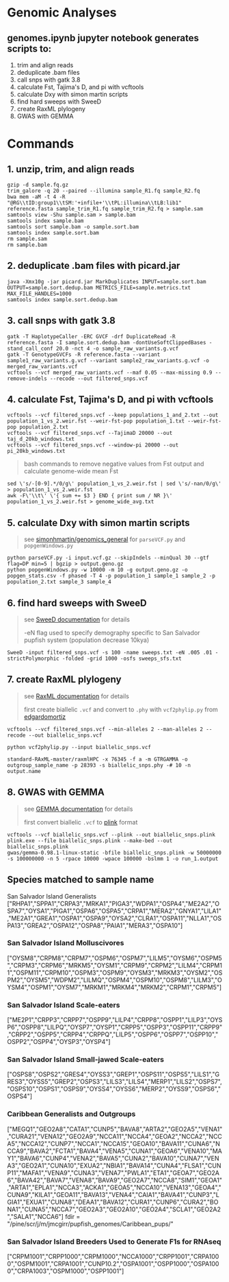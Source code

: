 # Genomic Analyses
## genomes.ipynb jupyter notebook generates scripts to:
1. trim and align reads
2. deduplicate .bam files
3. call snps with gatk 3.8
4. calculate Fst, Tajima's D, and pi with vcftools
5. calculate Dxy with simon martin scripts
6. find hard sweeps with SweeD
7. create RaxML plylogeny
8. GWAS with GEMMA

# Commands
## 1. unzip, trim, and align reads
```
gzip -d sample.fq.gz
trim_galore -q 20 --paired --illumina sample_R1.fq sample_R2.fq
bwa mem -aM -t 4 -R "@RG\\tID:group1\\tSM:'+infile+'\\tPL:illumina\\tLB:lib1" reference.fasta sample_trim_R1.fq sample_trim_R2.fq > sample.sam
samtools view -Shu sample.sam > sample.bam
samtools index sample.bam
samtools sort sample.bam -o sample.sort.bam
samtools index sample.sort.bam
rm sample.sam
rm sample.bam
```

## 2. deduplicate .bam files with picard.jar
```
java -Xmx10g -jar picard.jar MarkDuplicates INPUT=sample.sort.bam OUTPUT=sample.sort.dedup.bam METRICS_FILE=sample.metrics.txt MAX_FILE_HANDLES=1000
samtools index sample.sort.dedup.bam
```
## 3. call snps with gatk 3.8
```
gatk -T HaplotypeCaller -ERC GVCF -drf DuplicateRead -R reference.fasta -I sample.sort.dedup.bam -dontUseSoftClippedBases -stand_call_conf 20.0 -nct 4 -o sample_raw_variants.g.vcf
gatk -T GenotypeGVCFs -R reference.fasta --variant sample1_raw_variants.g.vcf --variant sample2_raw_variants.g.vcf -o merged_raw_variants.vcf
vcftools --vcf merged_raw_variants.vcf --maf 0.05 --max-missing 0.9 --remove-indels --recode --out filtered_snps.vcf
```
## 4. calculate Fst, Tajima's D, and pi with vcftools
```
vcftools --vcf filtered_snps.vcf --keep populations_1_and_2.txt --out population_1_vs_2.weir.fst --weir-fst-pop population_1.txt --weir-fst-pop population_2.txt
vcftools --vcf filtered_snps.vcf --TajimaD 20000 --out taj_d_20kb_windows.txt 
vcftools --vcf filtered_snps.vcf --window-pi 20000 --out pi_20kb_windows.txt
```
> bash commands to remove negative values from Fst output and calculate genome-wide mean Fst
```
sed \'s/-[0-9].*/0/g\' population_1_vs_2.weir.fst | sed \'s/-nan/0/g\' > population_1_vs_2.weir.fst
awk -F\'\\t\' \'{ sum += $3 } END { print sum / NR }\' population_1_vs_2.weir.fst > genome_wide_avg.txt
```
## 5. calculate Dxy with simon martin scripts
> see [simonhmartin/genomics_general](https://github.com/simonhmartin/genomics_general/tree/master/VCF_processing) for `parseVCF.py` and `popgenWindows.py`
```
python parseVCF.py -i input.vcf.gz --skipIndels --minQual 30 --gtf flag=DP min=5 | bgzip > output.geno.gz
python popgenWindows.py -w 10000 -m 10 -g output.geno.gz -o popgen_stats.csv -f phased -T 4 -p population_1 sample_1 sample_2 -p population_2.txt sample_3 sample_4
```
## 6. find hard sweeps with SweeD
> see [SweeD documentation](https://cme.h-its.org/exelixis/resource/download/software/sweed3.0_manual.pdf) for details
>
> -eN flag used to specify demography specific to San Salvador pupfish system (population decrease 10kya)
```
SweeD -input filtered_snps.vcf -s 100 -name sweeps.txt -eN .005 .01 -strictPolymorphic -folded -grid 1000 -osfs sweeps_sfs.txt
```
## 7. create RaxML plylogeny
> see [RaxML documentation](https://cme.h-its.org/exelixis/resource/download/NewManual.pdf) for details
>
> first create biallelic `.vcf` and convert to `.phy` with `vcf2phylip.py` from [edgardomortiz](https://github.com/edgardomortiz/vcf2phylip)
```
vcftools --vcf filtered_snps.vcf --min-alleles 2 --man-alleles 2 --recode --out biallelic_snps.vcf

python vcf2phylip.py --input biallelic_snps.vcf

standard-RAxML-master/raxmlHPC -x 76345 -f a -m GTRGAMMA -o outgroup_sample_name -p 28393 -s biallelic_snps.phy -# 10 -n output.name
```
## 8. GWAS with GEMMA
> see [GEMMA documentation](https://www.xzlab.org/software/GEMMAmanual.pdf) for details
>
> first convert biallelic `.vcf` to [plink](http://zzz.bwh.harvard.edu/plink/) format
```
vcftools --vcf biallelic_snps.vcf --plink --out biallelic_snps.plink
plink.exe --file biallelic_snps.plink --make-bed --out biallelic_snps.plink
gwas/gemma-0.98.1-linux-static -bfile biallelic_snps.plink -w 50000000 -s 100000000 -n 5 -rpace 10000 -wpace 100000 -bslmm 1 -o run_1.output
```




## Species matched to sample name
San Salvador Island Generalists
["RHPA1","SPPA1","CRPA3","MRKA1","PIGA3","WDPA1","OSPA4","ME2A2","OSPA7","OYSA1","PIGA1","OSPA6","OSPA5","CRPA1","MERA2","GNYA1","LILA1","ME2A1","GREA1","OSPA1","OSPA9","OYSA2","CLRA1","OSPA11","NLLA1","OSPA13","GREA2","OSPA12","OSPA8","PAIA1","MERA3","OSPA10"]
### San Salvador Island Molluscivores
["OYSM8","CRPM8","CRPM7","OSPM6","OSPM7","LILM5","OYSM6","OSPM5","CRPM3","CRPM6","MRKM5","OYSM1","CRPM9","CRPM2","LILM4","CRPM11","OSPM11","CRPM10","OSPM3","OSPM9","OYSM3","MRKM3","OYSM2","OSPM2","OYSM5","WDPM2","LILMQ","OSPM4","OSPM10","OSPM8","LILM3","OYSM4","OSPM1","OYSM7","MRKM1","MRKM4","MRKM2","CRPM1","CRPM5"]
### San Salvador Island Scale-eaters

["ME2P1","CRPP3","CRPP7","OSPP9","LILP4","CRPP8","OSPP1","LILP3","OYSP6","OSPP8","LILPQ","OYSP7","OYSP1","CRPP5","OSPP3","OSPP11","CRPP9","CRPP2","OSPP5","CRPP4","CRPPQ","LILP5","OSPP6","OSPP7","OSPP10","OSPP2","OSPP4","OYSP3","OYSP4"]
### San Salvador Island Small-jawed Scale-eaters

["OSPS8","OSPS2","GRES4","OYSS3","GREP1","OSPS11","OSPS5","LILS1","GRES3","OYSS5","GREP2","OSPS3","LILS3","LILS4","MERP1","LILS2","OSPS7","OSPS10","OSPS1","OSPS9","OYSS4","OYSS6","MERP2","OYSS9","OSPS6","OSPS4"]
### Caribbean Generalists and Outgroups
["MEGQ1","GEO2A8","CATA1","CUNP5","BAVA8","ARTA2","GEO2A5","VENA1","CURA21","VENA12","GEO2A9","NCCA11","NCCA4","GEOA2","NCCA2","NCCA5","NCCA12","CUNP7","NCCA1","NCCA15","GEOA10","BAVA11","CUNA6","NCCA9","BAVA2","FCTA1","BAVA4","VENA5","CUNA1","GEOA6","VENA10","MAY1","BAVA6","CUNP4","VENA2","BAVA5","CUNA2","BAVA10","CUNA7","VENA3","GEO2A1","CUNA10","EXUA2","NBIA1","BAVA14","CUNA4","FLSA1","CUNP11","MAFA1","VENA9","CUNA3","VENA7","PWLA1","ETA1","GEOA7","GEO2A6","BAVA42","BAVA7","VENA8","BAVA9","GEO2A7","NCCA8","SIM1","GEOA1","ARTA1","EPLA1","NCCA3","ACKA1","GEOA5","NCCA10","VENA13","GEOA4","CUNA9","KILA1","GEOA11","BAVA13","VENA4","CAIA1","BAVA41","CUNP3","LGIA1","EXUA1","CUNA8","DEAA1","BAVA12","CURA1","CUNP6","CURA2","BONA1","CUNA5","NCCA7","GEO2A3","GEO2A10","GEO2A4","SCLA1","GEO2A2","SALA1","NCCA6"]
fdir = "/pine/scr/j/m/jmcgirr/pupfish_genomes/Caribbean_pups/"
### San Salvador Island Breeders Used to Generate F1s for RNAseq
["CRPM1001","CRPP1000","CRPM1000","NCCA1000","CRPP1001","CRPA1000","OSPM1001","CRPA1001","CUNP10.2","OSPA1001","OSPP1000","OSPA1000","CRPA1003","OSPM1000","OSPP1001"]
